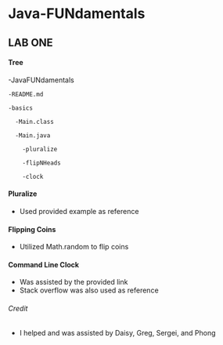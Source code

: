 # Java-FUNdamentals

## LAB ONE

#### Tree
-JavaFUNdamentals

    -README.md

    -basics

      -Main.class

      -Main.java

        -pluralize

        -flipNHeads
      
        -clock

#### Pluralize
- Used provided example as reference

#### Flipping Coins
- Utilized Math.random to flip coins

#### Command Line Clock
- Was assisted by the provided link
- Stack overflow was also used as reference

###### Credit
- I helped and was assisted by Daisy, Greg, Sergei, and Phong
